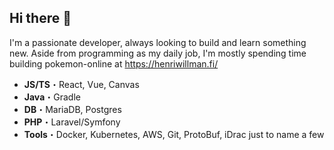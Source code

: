 ## Hi there 👋

I'm a passionate developer, always looking to build and learn something new. Aside from programming as my daily job, I'm mostly spending time building pokemon-online at https://henriwillman.fi/

- **JS/TS**・React, Vue, Canvas
- **Java**・Gradle
- **DB**・MariaDB, Postgres
- **PHP**・Laravel/Symfony
- **Tools**・Docker, Kubernetes, AWS, Git, ProtoBuf, iDrac just to name a few
